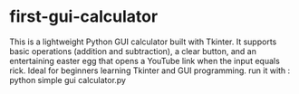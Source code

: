 # first-gui-calculator
 This is a lightweight Python GUI calculator built with Tkinter. It supports basic operations (addition and subtraction), a clear button, and an entertaining easter egg that opens a YouTube link when the input equals rick. Ideal for beginners learning Tkinter and GUI programming.
run it with : python simple gui calculator.py
